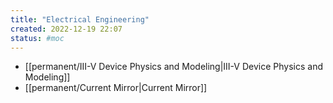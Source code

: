 ```yaml
---
title: "Electrical Engineering"
created: 2022-12-19 22:07
status: #moc
---
```


- [[permanent/III-V Device Physics and Modeling|III-V Device Physics and Modeling]]
- [[permanent/Current Mirror|Current Mirror]]